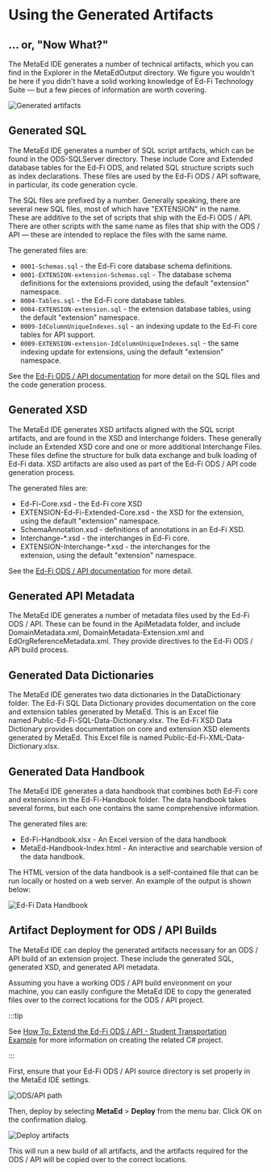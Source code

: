 # Using the Generated Artifacts

## ... or, "Now What?"

The MetaEd IDE generates a number of technical artifacts, which you can find in
the Explorer in the MetaEdOutput directory. We figure you wouldn't be here if
you didn't have a solid working knowledge of Ed-Fi Technology Suite — but a few pieces
of information are worth covering.

![Generated artifacts](https://edfidocs.blob.core.windows.net/$web/img/reference/metaed/metaed-output-folder.png)

## Generated SQL

The MetaEd IDE generates a number of SQL script artifacts, which can be found in
the ODS-SQLServer directory. These include Core and Extended database tables for
the Ed-Fi ODS, and related SQL structure scripts such as index declarations.
These files are used by the Ed-Fi ODS / API software, in particular, its code
generation cycle.

The SQL files are prefixed by a number. Generally speaking, there are several
new SQL files, most of which have "EXTENSION" in the name. These are additive to
the set of scripts that ship with the Ed-Fi ODS / API. There are other scripts
with the same name as files that ship with the ODS / API — these are intended to
replace the files with the same name.

The generated files are:

* `0001-Schemas.sql` - the Ed-Fi core database schema definitions.
* `0001-EXTENSION-extension-Schemas.sql` - The database schema definitions for
    the extensions provided, using the default "extension" namespace.
* `0004-Tables.sql` - the Ed-Fi core database tables.
* `0004-EXTENSION-extension.sql` - the extension database tables, using the
    default "extension" namespace.
* `0009-IdColumnUniqueIndexes.sql` - an indexing update to the Ed-Fi core tables
    for API support.
* `0009-EXTENSION-extension-IdColumnUniqueIndexes.sql` - the same indexing
    update for extensions, using the default "extension" namespace.

See the [Ed-Fi ODS / API
documentation](/reference/ods-api/platform-dev-guide/extensibility-customization/extending-the-ods-api-data-model) for more detail
on the SQL files and the code generation process.

## Generated XSD

The MetaEd IDE generates XSD artifacts aligned with the SQL script artifacts,
and are found in the XSD and Interchange folders. These generally include an
Extended XSD core and one or more additional Interchange Files. These files
define the structure for bulk data exchange and bulk loading of Ed-Fi data. XSD
artifacts are also used as part of the Ed-Fi ODS / API code generation process.

The generated files are:

* Ed-Fi-Core.xsd - the Ed-Fi core XSD
* EXTENSION-Ed-Fi-Extended-Core.xsd - the XSD for the extension, using the
    default "extension" namespace.
* SchemaAnnotation.xsd - definitions of annotations in an Ed-Fi XSD.
* Interchange-\*.xsd - the interchanges in Ed-Fi core.
* EXTENSION-Interchange-\*.xsd - the interchanges for the extension, using the
    default "extension" namespace.

See the [Ed-Fi ODS / API documentation](/reference/ods-api) for more detail.

## Generated API Metadata

The MetaEd IDE generates a number of metadata files used by the Ed-Fi ODS / API.
These can be found in the ApiMetadata folder, and include DomainMetadata.xml,
DomainMetadata-Extension.xml and EdOrgReferenceMetadata.xml. They provide
directives to the Ed-Fi ODS / API build process.

## Generated Data Dictionaries

The MetaEd IDE generates two data dictionaries in the DataDictionary folder. The
Ed-Fi SQL Data Dictionary provides documentation on the core and extension
tables generated by MetaEd. This is an Excel file
named Public-Ed-Fi-SQL-Data-Dictionary.xlsx. The Ed-Fi XSD Data Dictionary
provides documentation on core and extension XSD elements generated by MetaEd.
This Excel file is named Public-Ed-Fi-XML-Data-Dictionary.xlsx.

## Generated Data Handbook

The MetaEd IDE generates a data handbook that combines both Ed-Fi core and
extensions in the Ed-Fi-Handbook folder. The data handbook takes several forms,
but each one contains the same comprehensive information.

The generated files are:

* Ed-Fi-Handbook.xlsx - An Excel version of the data handbook
* MetaEd-Handbook-Index.html - An interactive and searchable version of the
    data handbook.

The HTML version of the data handbook is a self-contained file that can be run
locally or hosted on a web server. An example of the output is shown below:

![Ed-Fi Data Handbook](https://edfidocs.blob.core.windows.net/$web/img/reference/metaed/Ed-Fi-Data-Handbook.png)

## Artifact Deployment for ODS / API Builds

The MetaEd IDE can deploy the generated artifacts necessary for an ODS / API
build of an extension project. These include the generated SQL, generated XSD,
and generated API metadata.

Assuming you have a working ODS / API build environment on your machine, you can
easily configure the MetaEd IDE to copy the generated files over to the correct
locations for the ODS / API project.

:::tip

See [How To: Extend the Ed-Fi ODS / API - Student Transportation
Example](/reference/ods-api/how-to-guides/how-to-extend-the-ed-fi-ods-api-student-transcript-example) for
more information on creating the related C# project.

:::

First, ensure that your Ed-Fi ODS / API source directory is set properly in the
MetaEd IDE settings.

![ODS/API path](https://edfidocs.blob.core.windows.net/$web/img/reference/metaed/deployment-directory.png)

Then, deploy by selecting **MetaEd** > **Deploy** from the menu bar. Click OK on
the confirmation dialog.

![Deploy artifacts](https://edfidocs.blob.core.windows.net/$web/img/reference/metaed/class-discussion-deploy.png)

This will run a new build of all artifacts, and the artifacts required for the
ODS / API will be copied over to the correct locations.
